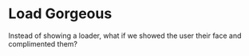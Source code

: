# Load Gorgeous

Instead of showing a loader, what if we showed the user their face and complimented them?
